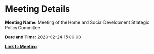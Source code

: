 # Meeting Details

**Meeting Name:** Meeting of the Home and Social Development Strategic Policy Committee

**Date and Time:** 2020-02-24 15:00:00

**[Link to Meeting](https://www.limerick.ie/council/whats-on/meeting-home-and-social-development-strategic-policy-committee-4)**
